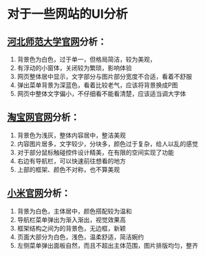 # 对于一些网站的UI分析

## [河北师范大学官网](http://www.hebtu.edu.cn/)分析：

1. 背景色为白色，过于单一，但格局简洁，较为美观，
2. 有浮动的小窗体，关闭较为繁琐，影响体验
3. 网页整体居中显示，文字部分与图片部分宽度不合适，看着不舒服
4. 弹出菜单背景为深蓝色，看着比较老气，应该将背景换成P图
5. 网页中整体文字偏小，不仔细看不能看清楚，应该适当调大字体

## [淘宝网官网](https://www.taobao.com/)分析：

1. 背景色为浅灰，整体内容居中，整洁美观
2. 内容图片居多，文字较少，分块多，颜色过于复杂，给人以乱的感觉
3. 对于部分鼠标触碰控件设计精美，在有限的空间实现了功能
4. 右边有导航栏，可以快速前往想看的地方
5. 上部的框架、颜色不对称，也不算美观

## [小米官网](http://www.mi.com/)分析：

1. 背景为白色，主体居中，颜色搭配较为温和
2. 导航栏菜单弹出为渐入渐出，视觉效果高
3. 框架结构之间为的背景色，无边框，新颖
4. 页面大部分为白色，浅色，温柔舒适，简洁婉约
5. 左侧菜单弹出面板自然，而且不超出主体范围，图片排版均匀，整齐
